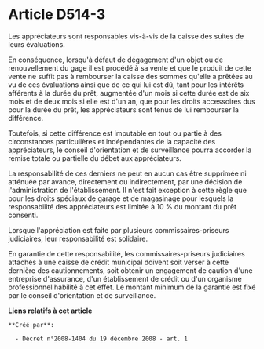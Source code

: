 # Article D514-3

Les appréciateurs sont responsables vis-à-vis de la caisse des suites de leurs évaluations.

En conséquence, lorsqu'à défaut de dégagement d'un objet ou de renouvellement du gage il est procédé à sa vente et que le
produit de cette vente ne suffit pas à rembourser la caisse des sommes qu'elle a prêtées au vu de ces évaluations ainsi que
de ce qui lui est dû, tant pour les intérêts afférents à la durée du prêt, augmentée d'un mois si cette durée est de six mois
et de deux mois si elle est d'un an, que pour les droits accessoires dus pour la durée du prêt, les appréciateurs sont tenus
de lui rembourser la différence.

Toutefois, si cette différence est imputable en tout ou partie à des circonstances particulières et indépendantes de la
capacité des appréciateurs, le conseil d'orientation et de surveillance pourra accorder la remise totale ou partielle du
débet aux appréciateurs.

La responsabilité de ces derniers ne peut en aucun cas être supprimée ni atténuée par avance, directement ou indirectement,
par une décision de l'administration de l'établissement. Il n'est fait exception à cette règle que pour les droits spéciaux
de garage et de magasinage pour lesquels la responsabilité des appréciateurs est limitée à 10 % du montant du prêt consenti.

Lorsque l'appréciation est faite par plusieurs commissaires-priseurs judiciaires, leur responsabilité est solidaire.

En garantie de cette responsabilité, les commissaires-priseurs judiciaires attachés à une caisse de crédit municipal doivent
soit verser à cette dernière des cautionnements, soit obtenir un engagement de caution d'une entreprise d'assurance, d'un
établissement de crédit ou d'un organisme professionnel habilité à cet effet. Le montant minimum de la garantie est fixé par
le conseil d'orientation et de surveillance.

**Liens relatifs à cet article**

	**Créé par**:

	  - Décret n°2008-1404 du 19 décembre 2008 - art. 1
